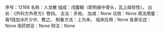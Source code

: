 序号：12168
名称：人龙散
组成：戌腹粮（即狗屎中骨头，瓦上煅存性）。
出处：《外科方外奇方》卷四。
主治：牙疳。
加减：None
功效：None
用法用量：每1钱加冰片少许、敷之。
制备方法：上为末。
临床应用：None
各家论述：None
用药禁忌：None
附注：None
